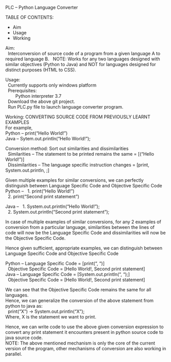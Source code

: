 PLC – Python Language Converter

TABLE OF CONTENTS:
  * Aim
  * Usage
  * Working


Aim:  
&nbsp; Interconversion of source code of a program from a given language A to required language B. 
&nbsp; NOTE: Works for any two languages designed with similar objectives (Python to Java) and NOT for languages designed for distinct purposes (HTML to CSS).
  
Usage:  
&nbsp; Currently supports only windows platform  
&nbsp; Prerequisites:  
&nbsp; &nbsp; &nbsp; &nbsp; Python interpreter 3.7  
&nbsp; Download the above git project.  
&nbsp; Run PLC.py file to launch language converter program.  

Working: CONVERTING SOURCE CODE FROM PREVIOUSLY LEARNT EXAMPLES  
For example,  
Python    – print(“Hello World!”)  
Java      – Sytem.out.println(“Hello World!”);

Conversion method: Sort out similarities and dissimilarities  
&nbsp; Similarities – The statement to be printed remains the same = [(“Hello World!”)]  
&nbsp; Dissimilarities – The language specific instruction changes = [print, System.out.println, ;]  

Given multiple examples for similar conversions, we can perfectly distinguish between Language Specific Code and Objective Specific Code  
Python –
&nbsp; 1. print(“Hello World!”)  
&nbsp; 2. print(“Second print statement”)  

Java –
&nbsp; 1. System.out.println(“Hello World!”);  
&nbsp; 2. System.out.println(“Second print statement”);  

In case of multiple examples of similar conversions, for any 2 examples of conversion from a particular language, similarities between the lines of code will now be the Language Specific Code and dissimilarities will now be the Objective Specific Code.  

Hence given sufficient, appropriate examples, we can distinguish between Language Specific Code and Objective Specific Code  

Python – Language Specific Code = [print(“, “)]  
&nbsp; Objective Specific Code = [Hello World!, Second print statement]  
Java   – Language Specific Code = [System.out.println(“, “);]  
&nbsp; Objective Specific Code = [Hello World!, Second print statement]  

We can see that the Objective Specific Code remains the same for all languages.  
Hence, we can generalize the conversion of the above statement from python to java as:  
&nbsp; print(“X”) -> System.out.println(“X”);  
Where, X is the statement we want to print.  

Hence, we can write code to use the above given conversion expression to convert any print statement it encounters present in python source code to java source code.  
NOTE: The above mentioned mechanism is only the core of the current version of the program, other mechanisms of conversion are also working in parallel.  
